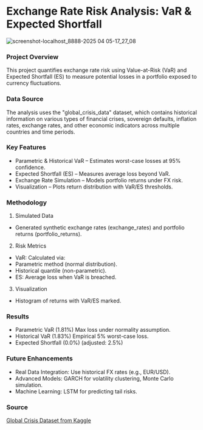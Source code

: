 # Exchange Rate Risk Analysis: VaR & Expected Shortfall

![screenshot-localhost_8888-2025 04 05-17_27_08](https://github.com/user-attachments/assets/5e76b9ac-8d74-4cec-bc36-cdc2a3eb506b)

### Project Overview

This project quantifies exchange rate risk using Value-at-Risk (VaR) and Expected Shortfall (ES) to measure potential losses in a portfolio exposed to currency fluctuations.

### Data Source

The analysis uses the "global_crisis_data" dataset, which contains historical information on various types of financial crises, sovereign defaults, inflation rates, exchange rates, and other economic indicators across multiple countries and time periods.

### Key Features

- Parametric & Historical VaR – Estimates worst-case losses at 95% confidence.
- Expected Shortfall (ES) – Measures average loss beyond VaR.
- Exchange Rate Simulation – Models portfolio returns under FX risk.
- Visualization – Plots return distribution with VaR/ES thresholds.

### Methodology

1. Simulated Data
- Generated synthetic exchange rates (exchange_rates) and portfolio returns (portfolio_returns).

2. Risk Metrics
- VaR: Calculated via:
- Parametric method (normal distribution).
- Historical quantile (non-parametric).
- ES: Average loss when VaR is breached.

3. Visualization
- Histogram of returns with VaR/ES marked.

### Results

- Parametric VaR (1.81%)	Max loss under normality assumption.
- Historical VaR (1.83%)	Empirical 5% worst-case loss.
- Expected Shortfall (0.0%) (adjusted: 2.5%)

### Future Enhancements

- Real Data Integration: Use historical FX rates (e.g., EUR/USD).
- Advanced Models: GARCH for volatility clustering, Monte Carlo simulation.
- Machine Learning: LSTM for predicting tail risks.

### Source

[Global Crisis Dataset from Kaggle](https://www.kaggle.com/datasets/ayush12nagar/global-crisis)
